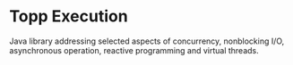 # Topp Execution
Java library addressing selected aspects of concurrency, nonblocking I/O, asynchronous operation, reactive programming and virtual threads.
